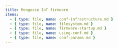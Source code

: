 ```yaml
---
title: Mongoose IoT firmware
items:
  - { type: file, name: conf-infrastructure.md }
  - { type: file, name: filesystem.md }
  - { type: file, name: firmware-startup.md }
  - { type: file, name: using-conf.md }
  - { type: file, name: conf-params.md }
---
```

